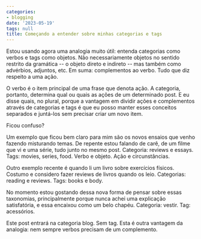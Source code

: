 ```yaml
---
categories:
- blogging
date: '2023-05-19'
tags: null
title: Começando a entender sobre minhas categorias e tags
---
```


Estou usando agora uma analogia muito útil: entenda categorias como verbos e tags como objetos. Não necessariamente objetos no sentido restrito da gramática -- o objeto direto e indireto -- mas também como advérbios, adjuntos, etc. Em suma: complementos ao verbo. Tudo que diz respeito a uma ação.

O verbo é o item principal de uma frase que denota ação. A categoria, portanto, determina qual ou quais as ações de um determinado post. E eu disse quais, no plural, porque a vantagem em dividir ações e complementos através de categorias e tags é que eu posso manter esses conceitos separados e juntá-los sem precisar criar um novo item.

Ficou confuso?

Um exemplo que ficou bem claro para mim são os novos ensaios que venho fazendo misturando temas. De repente estou falando de carê, de um filme que vi e uma série, tudo junto no mesmo post. Categoria: reviews e essays. Tags: movies, series, food. Verbo e objeto. Ação e circunstâncias.

Outro exemplo recente é quando li um livro sobre exercícios físicos. Costumo e considero fazer reviews de livros quando os leio. Categorias: reading e reviews. Tags: books e body.

No momento estou gostando dessa nova forma de pensar sobre essas taxonomias, principalmente porque nunca achei uma explicação satisfatória, e essa encaixou como um belo chapéu. Categoria: vestir. Tag: acessórios.

Este post entrará na categoria blog. Sem tag. Esta é outra vantagem da analogia: nem sempre verbos precisam de um complemento.